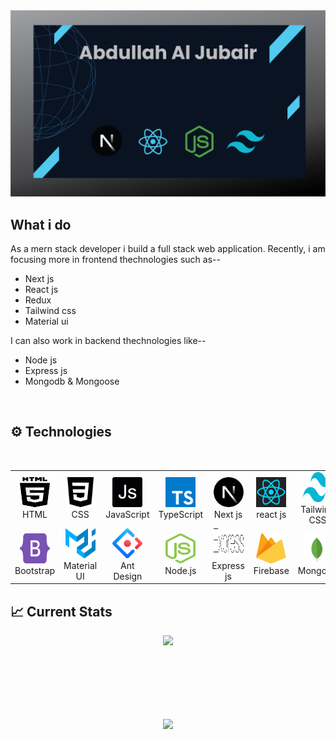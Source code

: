 <img src="https://raw.githubusercontent.com/jubairJnu/jubairJnu/main/git-cover.jpg" />

## What i do

As a mern stack developer i build a full stack web application. Recently, i am focusing more in frontend thechnologies such as--



- Next js
- React js
- Redux
- Tailwind css
- Material ui

I can also work in backend thechnologies like--

- Node js
- Express js
- Mongodb & Mongoose


<br>
<h2 align="left"> ⚙ Technologies</h2>
<table align="center">
  <tr>
    <td align="center" width="96">
      <img src="https://raw.githubusercontent.com/jubairJnu/jubairJnu/main/images/html5-2.svg" width="48" height="48" alt="HTML">
      <br>HTML
    </td>
    <td align="center" width="96">
      <img src="https://raw.githubusercontent.com/jubairJnu/jubairJnu/main/images/css-4.svg" width="48" height="48" alt="CSS">
      <br>CSS
    </td>
    <td align="center" width="96">
      <img src="https://raw.githubusercontent.com/jubairJnu/jubairJnu/main/images/javascript-2.svg" width="48" height="48" alt="JavaScript">
      <br>JavaScript
    </td>
    <td align="center" width="96">
      <img src="https://raw.githubusercontent.com/jubairJnu/jubairJnu/main/images/typescript.svg" width="48" height="48" alt="TypeScript">
      <br>TypeScript
    </td>
    <td align="center" width="96">
      <img src="https://raw.githubusercontent.com/jubairJnu/jubairJnu/main/images/nextjs-icon.svg" width="48" height="48" alt="nextjs">
      <br>Next js
    </td>
    <td align="center" width="96">
      <img src="https://raw.githubusercontent.com/jubairJnu/jubairJnu/main/images/react-1-logo-svgrepo-com.svg" width="48" height="48" alt="react">
      <br>react js
    </td>
    <td align="center" width="96">
      <img src="https://raw.githubusercontent.com/jubairJnu/jubairJnu/main/images/tailwind-css-2.svg" width="48" height="48" alt="Tailwind CSS">
      <br>Tailwind CSS
    </td>
  </tr>
  <br>
  <tr>
    <td align="center" width="96">
      <img src="https://raw.githubusercontent.com/jubairJnu/jubairJnu/main/images/bootstrap-5-1.svg" width="48" height="48" alt="Bootstrap">
      <br>Bootstrap
    </td>
    <td align="center" width="96">
      <img src="https://raw.githubusercontent.com/jubairJnu/jubairJnu/main/images/material-ui-1.svg" width="48" height="48" alt="Material UI">
      <br>Material UI
    </td>
    <td align="center" width="96">
      <img src="https://raw.githubusercontent.com/jubairJnu/jubairJnu/main/images/ant-design-svgrepo-com.svg" width="48" height="48" alt="Ant Design">
      <br>Ant Design
    </td>
    <td align="center" width="96">
      <img src="https://raw.githubusercontent.com/jubairJnu/jubairJnu/main/images/nodejs-icon.svg" width="48" height="48" alt="Node.js">
      <br>Node.js
    </td>
    <td align="center" width="96">
      <img src="https://raw.githubusercontent.com/jubairJnu/jubairJnu/main/images/express-109.svg" width="48" height="48" alt="express">
      <br>Express js
    </td>
    <td align="center" width="96">
      <img src="https://raw.githubusercontent.com/jubairJnu/jubairJnu/main/images/firebase-1.svg" width="48" height="48" alt="firebase">
      <br>Firebase
    </td>
    <td align="center" width="96">
      <img src="https://raw.githubusercontent.com/jubairJnu/jubairJnu/main/images/mongodb-icon-1.svg" width="48" height="48" alt="mongodb">
      <br>Mongodb
    </td>
  </tr>
</table>

## :chart_with_upwards_trend: Current Stats

<p align="center">
  <img width="60%" src="https://github-readme-streak-stats.herokuapp.com?user=jubairJnu&theme=midnight-purple&hide_border=true&background=0D1117&stroke=0D1117&fire=FF1CF7&sideLabels=00F0FF&currStreakNum=FF1CF7&ring=FF1CF7&currStreakLabel=FF1CF7&sideNums=00F0FF" />
</p>



<br><br><br><br><br>
  <div align=center>
    <a href="https://github.com/anuraghazra/github-readme-stats">
      <img height=200 align="center" src="https://github-readme-stats.vercel.app/api/top-langs/?username=jubairJnu&hide=c%23,powershell,Mathematica,Ruby,Objective-C,Objective-C%2b%2b,Cuda&title_color=61dafb&text_color=ffffff&icon_color=61dafb&bg_color=20232a&langs_count=8&layout=compact&border_color=61dafb&hide_border=true&size_weight=0.5&count_weight=0.5" />
    </a>
  </div>
